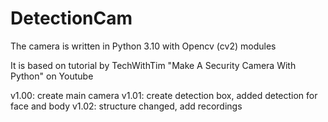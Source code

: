 # DetectionCam

The camera is written in Python 3.10 with Opencv (cv2) modules

It is based on tutorial by TechWithTim "Make A Security Camera With Python" on Youtube

v1.00: create main camera
v1.01: create detection box, added detection for face and body
v1.02: structure changed, add recordings

